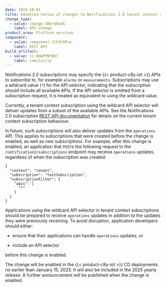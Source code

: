 ```yaml
---
date: 2024-10-01
title: Advanced notice of changes to Notifications 2.0 tenant context subscriptions with no API filter
change_type:
  - value: change-3BQrQ6adS
    label: API change
product_area: Platform services
component:
  - value: component-JlFdtOPva
    label: REST API
build_artifact:
  - value: tc-QHwMfWtBk7
    label: cumulocity
---
```


Notifications 2.0 subscriptions may specify the {{< product-c8y-iot >}}  APIs to subscribe to, for example `alarms` or `measurements`.
Subscriptions may use a wildcard value (`*`) for the API selector, indicating that the subscription should include all available APIs.
If the API selector is omitted from a subscription request, it is treated as equivalent to using the wildcard value.

Currently, a tenant context subscription using the wildcard API selector will deliver updates from a subset of the available APIs.
See the Notifications 2.0 subscription [REST API documentation](https://cumulocity.com/api/core/#operation/postNotificationSubscriptionResource) for details on the current tenant context subscription behaviour.

In future, such subscriptions will also deliver updates from the `operations` API.
This applies to subscriptions that were created before the change is enabled, as well as new subscriptions.
For example, after this change is enabled, an application that `POST`s the following request to the `/notification2/subscriptions` endpoint may receive `operations` updates, regardless of when the subscription was created:

```
{
  "context": "tenant",
  "subscription": "testSubscription",
  "subscriptionFilter": {
    "apis": [
      "*"
    ]
  }
}
```

Applications using the wildcard API selector in tenant context subscriptions should be prepared to receive `operations` updates in addition to the updates they were previously receiving.
To avoid disruption, application developers should either:

- ensure that their applications can handle `operations` updates, or

- include an API selector

before this change is enabled.


The change will be enabled in the {{< product-c8y-iot >}}  CD deployments no earlier than January 15, 2025.
It will also be included in the 2025 yearly release.
A further announcement will be published when the change is enabled.

